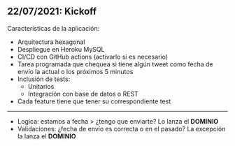 ## 22/07/2021: Kickoff

Características de la aplicación:
- Arquitectura hexagonal
- Despliegue en Heroku MySQL
- CI/CD con GitHub actions (activarlo si es necesario)
- Tarea programada que chequea si tiene algún tweet como fecha de envío la actual o los próximos 5 minutos
- Inclusión de tests:
  - Unitarios
  - Integración con base de datos o REST
- Cada feature tiene que tener su correspondiente test

---

- Logica: estamos a fecha > ¿tengo que enviarte? Lo lanza el <b>DOMINIO</b>
- Validaciones: ¿fecha de envío es correcta o en el pasado? La excepción la lanza el <b>DOMINIO</b>